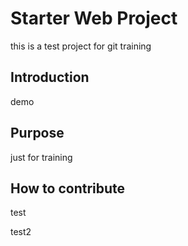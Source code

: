 # Starter Web Project
this is a test project for git training

## Introduction
demo

## Purpose
just for training

## How to contribute
test

test2
